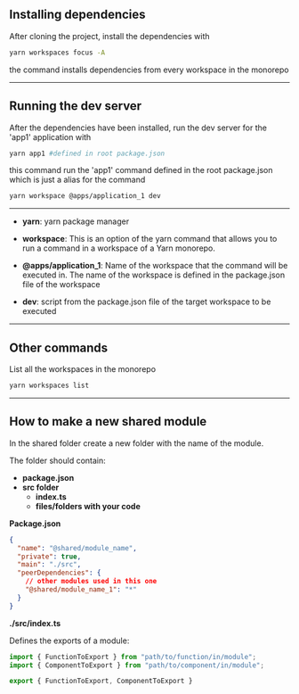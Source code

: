 ## Installing dependencies

After cloning the project, install the dependencies with

```bash
yarn workspaces focus -A
```

the command installs dependencies from every workspace in the monorepo

* * *

## Running the dev server

After the dependencies have been installed, run the dev server for the 'app1' application with 

```bash
yarn app1 #defined in root package.json
```

this command run the 'app1' command defined in the root package.json which is just a alias for the command

```bash
yarn workspace @apps/application_1 dev
```

* * *

- **yarn**: yarn package manager

- **workspace**: This is an option of the yarn command that allows you to run a command in a workspace of a Yarn monorepo.

- **@apps/application_1**: Name of the workspace that the command will be executed in. The name of the workspace is defined in the package.json file of the workspace

- **dev**: script from the package.json file of the target workspace to be executed

* * *

## Other commands

List all the workspaces in the monorepo 

```bash
yarn workspaces list
```

* * *

## How to make a new shared module

In the shared folder create a new folder with the name of the module.

The folder should contain:
- **package.json**
- **src folder**
  - **index.ts**
  - **files/folders with your code**


**Package.json**
```json
{
  "name": "@shared/module_name",
  "private": true,
  "main": "./src",
  "peerDependencies": {
    // other modules used in this one
    "@shared/module_name_1": "*"
  }
}
```

**./src/index.ts**

Defines the exports of a module:

```typescript
import { FunctionToExport } from "path/to/function/in/module";
import { ComponentToExport } from "path/to/component/in/module";

export { FunctionToExport, ComponentToExport }
```

